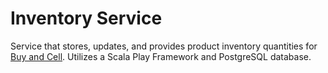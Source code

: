 # Inventory Service

Service that stores, updates, and provides product inventory quantities for [Buy and Cell](https://github.com/LexBedwell/BuyAndCell).
Utilizes a Scala Play Framework and PostgreSQL database.